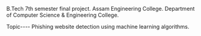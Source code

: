 B.Tech 7th semester final project.
Assam Engineering College.
Department of Computer Science & Engineering College.

Topic----
Phishing website detection using machine learning algorithms.
